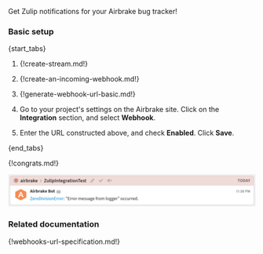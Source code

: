 Get Zulip notifications for your Airbrake bug tracker!

### Basic setup

{start_tabs}

1. {!create-stream.md!}

1. {!create-an-incoming-webhook.md!}

1. {!generate-webhook-url-basic.md!}

1. Go to your project's settings on the Airbrake site. Click on the
   **Integration** section, and select **Webhook**.

1. Enter the URL constructed above, and check **Enabled**.
   Click **Save**.

{end_tabs}

{!congrats.md!}

![](/static/images/integrations/airbrake/001.png)

### Related documentation

{!webhooks-url-specification.md!}
